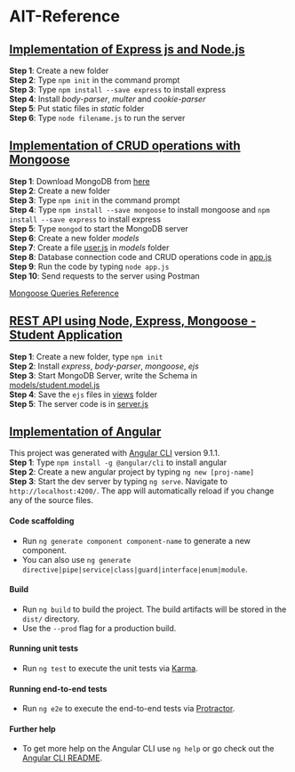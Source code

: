# AIT-Reference

## [Implementation of Express js and Node.js](Node-Express)
**Step 1**: Create a new folder<br>
**Step 2**: Type `npm init` in the command prompt<br>
**Step 3**: Type `npm install --save express` to install express<br>
**Step 4**: Install _body-parser_, _multer_ and _cookie-parser_<br>
**Step 5**: Put static files in _static_ folder<br>
**Step 6**: Type `node filename.js` to run the server<br>



## [Implementation of CRUD operations with Mongoose](Mongoose-CRUD)
**Step 1**: Download MongoDB from [here](https://www.mongodb.com/download-center/community?tck=docs_server)<br>
**Step 2**: Create a new folder<br>
**Step 3**: Type `npm init` in the command prompt<br>
**Step 4**: Type `npm install --save mongoose` to install mongoose and `npm install --save express` to install express<br>
**Step 5**: Type `mongod` to start the MongoDB server<br>
**Step 6**: Create a new folder *models*<br>
**Step 7**: Create a file [user.js](Mongoose-CRUD/models/user.js) in _models_ folder<br>
**Step 8**: Database connection code and CRUD operations code in [app.js](Mongoose-CRUD/app.js)<br>
**Step 9**: Run the code by typing `node app.js`<br>
**Step 10**: Send requests to the server using Postman<br>

[Mongoose Queries Reference](https://mongoosejs.com/docs/queries.html)

## [REST API using Node, Express, Mongoose - Student Application](StudentApp)
**Step 1**: Create a new folder, type `npm init`<br>
**Step 2**: Install *express*, *body-parser*, *mongoose*, *ejs*<br>
**Step 3**: Start MongoDB Server, write the Schema in [models/student.model.js](StudentApp/models/student.model.js)<br>
**Step 4**: Save the `ejs` files in [views](StudentApp/views) folder<br>
**Step 5**: The server code is in [server.js](StudentApp/server.js)<br>


## [Implementation of Angular](Angular)
This project was generated with [Angular CLI](https://github.com/angular/angular-cli) version 9.1.1.<br>
**Step 1**: Type `npm install -g @angular/cli` to install angular<br>
**Step 2**: Create a new angular project by typing `ng new [proj-name]`<br>
**Step 3**: Start the dev server by typing `ng serve`. Navigate to `http://localhost:4200/`. The app will automatically reload if you change any of the source files.<br>


#### Code scaffolding
- Run `ng generate component component-name` to generate a new component.<br>
- You can also use `ng generate directive|pipe|service|class|guard|interface|enum|module`.

#### Build
- Run `ng build` to build the project. The build artifacts will be stored in the `dist/` directory. 
- Use the `--prod` flag for a production build.

#### Running unit tests
- Run `ng test` to execute the unit tests via [Karma](https://karma-runner.github.io).

#### Running end-to-end tests
- Run `ng e2e` to execute the end-to-end tests via [Protractor](http://www.protractortest.org/).

#### Further help
- To get more help on the Angular CLI use `ng help` or go check out the [Angular CLI README](https://github.com/angular/angular-cli/blob/master/README.md).


